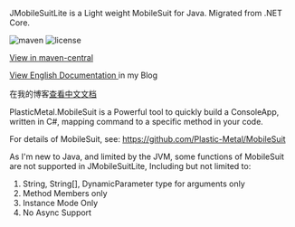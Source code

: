 JMobileSuitLite is a Light weight MobileSuit for Java. Migrated from .NET Core.

![maven](https://img.shields.io/maven-central/v/io.github.plastic-metal/JMobileSuitLite?style=flat-square)
![license](https://img.shields.io/github/license/Plastic-Metal/JMobileSuitLite?style=flat-square)

[View in maven-central](https://search.maven.org/artifact/io.github.plastic-metal/JMobileSuitLite/)

[View English Documentation ](https://ferdinandsukhoi.github.io/docs/en-US/JMobileSuitLite/) in my Blog

在我的博客[查看中文文档](https://ferdinandsukhoi.github.io/docs/zh-CN/JMobileSuitLite/)

PlasticMetal.MobileSuit is a Powerful tool to quickly build a ConsoleApp, written in C#, mapping command to a specific method in your code.

For details of MobileSuit, see: https://github.com/Plastic-Metal/MobileSuit



As I'm new to Java, and limited by the JVM, some functions of MobileSuit are not supported in JMobileSuitLite, Including but not limited to:

1. String, String[], DynamicParameter type for arguments only
2. Method Members only
3. Instance Mode Only
4. No Async Support